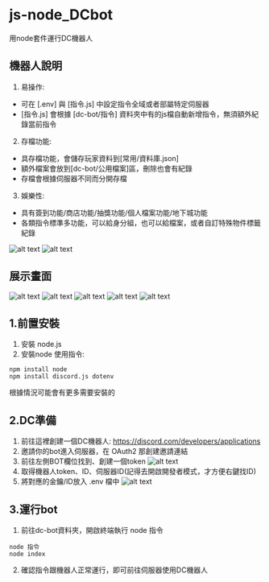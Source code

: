 # js-node_DCbot
用node套件運行DC機器人

## 機器人說明
1. 易操作:
- 可在 [.env] 與 [指令.js] 中設定指令全域或者部屬特定伺服器
- [指令.js] 會根據 [dc-bot/指令] 資料夾中有的js檔自動新增指令，無須額外紀錄當前指令
2. 存檔功能:
- 具存檔功能，會儲存玩家資料到[常用/資料庫.json]
- 額外檔案會放到[dc-bot/公用檔案]區，刪除也會有紀錄
- 存檔會根據伺服器不同而分開存檔
3. 娛樂性:
- 具有簽到功能/商店功能/抽獎功能/個人檔案功能/地下城功能
- 各類指令標準多功能，可以給身分組，也可以給檔案，或者自訂特殊物件標籤紀錄

![alt text](說明圖片/image1.png)
![alt text](說明圖片/image2.png)

## 展示畫面
![alt text](說明圖片/image3.png)
![alt text](說明圖片/image4.png)
![alt text](說明圖片/image5.png)
![alt text](說明圖片/image6.png)
![alt text](說明圖片/image7.png)

## 1.前置安裝
1. 安裝 node.js
2. 安裝node 使用指令:
```
npm install node
npm install discord.js dotenv
```
根據情況可能會有更多需要安裝的

## 2.DC準備
1. 前往這裡創建一個DC機器人: https://discord.com/developers/applications
2. 邀請你的bot進入伺服器，在 OAuth2 那創建邀請連結
3. 前往左側BOT欄位找到、創建一個token
![alt text](說明圖片/image8.png)
4. 取得機器人token、ID、伺服器ID(記得去開啟開發者模式，才方便右鍵找ID)
5. 將對應的金鑰/ID放入 .env 檔中
![alt text](說明圖片/image9.png)

## 3.運行bot
1. 前往dc-bot資料夾，開啟終端執行 node 指令
```
node 指令
node index
```
2. 確認指令跟機器人正常運行，即可前往伺服器使用DC機器人